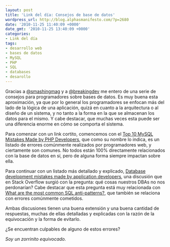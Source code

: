 ```yaml
---
layout: post
title: 'Link del día: Consejos de base de datos'
wordpress_url: http://blog.alphasmanifesto.com/?p=2680
date: '2010-11-25 11:40:09 +0000'
date_gmt: '2010-11-25 13:40:09 +0000'
categories:
- Link del día
tags:
- desarrollo web
- bases de datos
- MySQL
- PHP
- SQL
- databases
- desarollo
---
```


Gracias a [@smashingmag](http://twitter.com/smashingmag) y a [@breakingdev](http://twitter.com/BreakingDev) me entero de una serie de consejos para programadores sobre bases de datos. Es muy buena esta aproximación, ya que por lo general los programadores se enfocan más del lado de la lógica de una aplicación, quizá en cuanto a la arquitectura o al diseño de un sistema, y no tanto a la forma en la que se almacenan los datos para el mismo. Y cabe destacar, que muchas veces esta puede ser una diferencia enorme en cómo se comporta el sistema.

Para comenzar con un link cortito, comencemos con el [Top 10 MySQL Mistakes Made by PHP Developers](http://blogs.sitepoint.com/2010/11/19/mysql-mistakes-php-developers/), que como su nombre lo indica, es un listado de errores comúnmente realizados por programadores web, y ciertamente son comunes. No todos están 100% directamente relacionados con la base de datos en sí, pero de alguna forma siempre impactan sobre ella.

Para continuar con un listado más detallado y explicado, [Database development mistakes made by application developers](http://stackoverflow.com/questions/621884/database-development-mistakes-made-by-application-developers), una discusión que en Stack Overflow surgió con la pregunta: qué cosas nuestros DBAs no nos perdonarían? Cabe destacar que esta pregunta está muy relacionada con [What are the most common SQL anti-patterns?](http://stackoverflow.com/questions/346659/what-are-the-most-common-sql-anti-patterns), que también se relaciona con errores comúnmente cometidos.

Ambas discusiones tienen una buena extensión y una buena cantidad de respuestas, muchas de ellas detalladas y explicadas con la razón de la equivocación y la forma de evitarlo.

 ¿Se encuentran culpables de alguno de estos errores?

_Soy un zorrinito equivocado._
